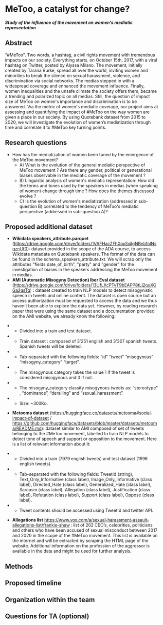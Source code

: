 # MeToo, a catalyst for change?
___Study of the influence of the movement on women's mediatic representation___
## Abstract
“#MeToo". Two words, a hashtag, a civil rights movement with tremendous impacts on our society. Everything starts, on October 15th, 2017, with a viral hashtag on Twitter, posted by Alyssa Milano. The movement, initially created by Tarana Burke, spread all over the world, inviting women and minorities to break the silence on sexual harassment, violence, and discrimination via social networks. The medias stepped in with a widespread coverage and enhanced the movement influence. Finally, women inequalities and the unsafe climate the society offers them, became a trending and polarized topic on all medias. Still, the question of impact size of MeToo on women's importance and discrimination is to be answered. Via the metric of women's mediatic coverage, our project aims at assessing and quantifying the impact of #MeToo on the way women are given a place in our society. By using Quotebank dataset from 2015 to 2020, we will investigate the evolution of women’s mediatization through time and correlate it to #MeToo key turning points.

## Research questions
* How has the mediatization of women been tuned by the emergence of the MeToo movement?
    * A) What is the evolution of the general mediatic perspective of MeToo movement ? Are there any gender, political or generational biases observable in the mediatic coverage of the movement ? 
    * B) Linguistic analysis of women's mediatic representation: How did the terms and tones used by the speakers in medias (when speaking of women) change through time ? How does the themes discussed evolve ? 
    * C) Is the evolution of women's mediatization (addressed in sub-question B) correlated to the tendency of MeToo's mediatic perspective (addressed in sub-question A)? 

## Proposed additional dataset
*  **Wikidata speakers_attribute.parquet** (https://drive.google.com/drive/folders/1VAFHacZFh0oxSxilgNByb1nlNsqznUf0): dataset provided in the scope of the ADA course, to access Wikidata metadata on Quotebank speakers. The format of the data can be found in the schema_speakers_attribute.txt. We will scrap only the attributes "fields date_of_birth", "party" and "gender" for the investigation of biases in the speakers addressing the MeToo movement in medias.
*  **AMI (Automatic Misogyny Detection) Iber Eval dataset** (https://drive.google.com/drive/folders/13UfLXcPTvT9bEAPP8tLj2quXGGa2gsTq) : dataset created to train NLP models to detect misogynistic speech in tweets and online content. The dataset is open source but an access authorization must be requested to access the data and we thus haven’t been able to explore the data yet. However, by reading research paper that were using the same dataset and a documentation provided on the AMI website, we already know the following:
- - Divided into a train and test dataset.
- - Train dataset : composed of 3’251 english and 3’307 spanish tweets. Spanish tweets will be deleted.
- - Tab-separated with the following fields: “id” “tweet” “misogynous” “misogyny_category” “target”.
- - The misogynous category takes the value 1 if the tweet is considered misogynous and 0 if not.
- - The misogyny_category classify misogynous tweets as: “stereotype” , “dominance”, “derailing” and “sexual_harassment”.
- - Size: ~300Ko.
* **Metooma dataset** (https://huggingface.co/datasets/metooma#social-impact-of-dataset / https://github.com/huggingface/datasets/blob/master/datasets/metooma/README.md): dataset similar to AMI composed of set of tweets belonging to the #MeToo movement, labelled to train NLP models to detect tone of speech and support or opposition to the movement. Here is a list of relevant information about it:
- - Divided into a train (7979 english tweets) and test dataset (1996 english tweets).
- - Tab-separated with the following fields: TweetId (string), Text_Only_Informative (class label), Image_Only_Informative (class label), Directed_Hate (class label), Generalized_Hate (class label), Sarcasm (class label), Allegation (class label), Justification (class label), Refutation (class label), Support (class label), Oppose (class label).
- - Tweet contents should be accessed using TweetId and twitter API.
* **Allegations list** https://www.vox.com/a/sexual-harassment-assault-allegations-list/frankie-shaw : list of 262 CEO’s, celebrities, politicians and others who have been accused of sexual misconduct between 2017 and 2020 in the scope of the #MeToo movement. This list is available on the internet and will be extracted by scraping the HTML page of the website. Additional information on the profession of the aggressor is available in the data and might be used for further analysis. 

## Methods


## Proposed timeline

## Organization within the team
## Questions for TA (optional)


